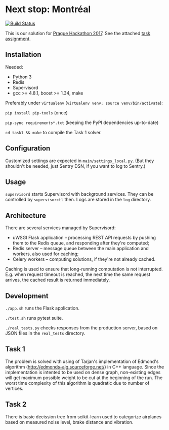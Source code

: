 # Next stop: Montréal

[![Build Status](https://travis-ci.org/mgp4/prague-transport-2017.svg?branch=master)](https://travis-ci.org/mgp4/prague-transport-2017)

This is our solution for [Prague Hackathon 2017](https://praguehackathon.com).
See the attached [task assignment](task_assignment.md).


## Installation

Needed:
- Python 3
- Redis
- Supervisord
- gcc >= 4.8.1, boost >= 1.34, make

Preferably under `virtualenv` (`virtualenv venv; source venv/bin/activate`):

`pip install pip-tools` (once)

`pip-sync requirements*.txt` (keeping the PyPI dependencies up-to-date)

`cd task1 && make` to compile the Task 1 solver.


## Configuration

Customized settings are expected in `main/settings_local.py`.
(But they shouldn't be needed, just Sentry DSN, if you want to log to Sentry.)


## Usage

`supervisord` starts Supervisord with background services.
They can be controlled by `supervisorctl` then.
Logs are stored in the `log` directory.


## Architecture

There are several services managed by Supervisord:
- uWSGI Flask application –
    processing REST API requests by pushing them to the Redis queue,
    and responding after they're computed;
- Redis server – message queue between the main application and workers,
    also used for caching;
- Celery workers – computing solutions, if they're not already cached.

Caching is used to ensure that long-running computation is not interrupted.
E.g. when request timeout is reached, the next time the same request arrives,
the cached result is returned immediately.


## Development

`./app.sh` runs the Flask application.

`./test.sh` runs pytest suite.

`./real_tests.py` checks responses from the production server,
based on JSON files in the `real_tests` directory.


## Task 1

The problem is solved with using of Tarjan's implementation of Edmond's algorithm
(http://edmonds-alg.sourceforge.net/) in C++ language. Since the implementation
is intented to be used on dense graph, non-existing edges will get maximum possible
weight to be cut at the beginning of the run. The worst time complexity of this
algorithm is quadratic due to number of vertices.


## Task 2

There is basic decission tree from scikit-learn used to categorize airplanes based
on measured noise level, brake distance and vibration.
